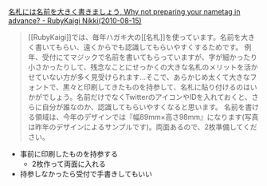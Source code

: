 
[名札には名前を大きく書きましょう, Why not preparing your nametag in advance? - RubyKaigi Nikki(2010-08-15)](https://rubykaigi.tdiary.net/20100815.html)
> [[RubyKaigi]]では、毎年ハガキ大の[[名札]]を使っています。名前を大きく書いてもらい、遠くからでも認識してもらいやすくするためです。
> 例年、受付にてマジックで名前を書いてもらっていますが、字が細かったり小さかったりして、残念なことにせっかくの大きな名札のメリットを活かせていない方が多く見受けられます...そこで、あらかじめ太くて大きなフォントで、黒々と印刷してきたものを持参して、名札に貼り付けるのはいかがでしょう。名前だけでなくTwitterのアイコンやIDを入れておくと、さらに自分が誰なのか、認識してもらいやすくなると思います。
> 名前を書ける領域は、今年のデザインでは『幅89mm×高さ98mm』になります(写真は昨年のデザインによるサンプルです)。両面あるので、2枚準備してください。
- 事前に印刷したものを持参する
    - 2枚作って両面に入れる
- 持参しなかったら受付で手書きしてもいい
